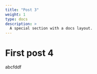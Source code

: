 ```yaml
---
title: "Post 3"
weight: 1
type: docs
description: >
  A special section with a docs layout.  
---
```


# First post 4

abcfddf
